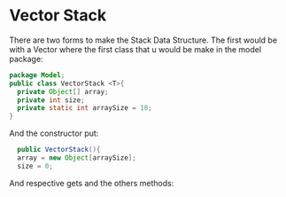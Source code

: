 # Vector Stack
There are two forms to make the Stack Data Structure. The first would be with a Vector
where the first class that u would be make in the model package:
```java
package Model;
public class VectorStack <T>{
  private Object[] array;
  private int size;
  private static int arraySize = 10;
}
```
And the constructor put:
```java
  public VectorStack(){
  array = new Object[arraySize];
  size = 0;
```
And respective gets and the others methods:
